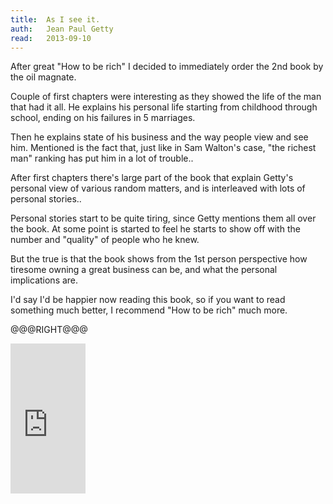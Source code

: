 ```yaml
---
title:	As I see it.
auth:	Jean Paul Getty
read:	2013-09-10
---
```





After great "How to be rich" I decided to immediately order the 2nd book by
the oil magnate.

Couple of first chapters were interesting as they showed the life of the man
that had it all. He explains his personal life starting from childhood
through school, ending on his failures in 5 marriages.

Then he explains state of his business and the way people view and see him.
Mentioned is the fact that, just like in Sam Walton's case, "the richest
man" ranking has put him in a lot of trouble..

After first chapters there's large part of the book that explain Getty's
personal view of various random matters, and is interleaved with lots of
personal stories..

Personal stories start to be quite tiring, since Getty mentions them all
over the book. At some point is started to feel he starts to show off with
the number and "quality" of people who he knew.

But the true is that the book shows from the 1st person perspective how
tiresome owning a great business can be, and what the personal implications
are.

I'd say I'd be happier now reading this book, so if you want to read
something much better, I recommend "How to be rich" much more.

@@@RIGHT@@@
<iframe src="http://rcm-na.amazon-adsystem.com/e/cm?lt1=_blank&bc1=FFFFFF&IS2=1&bg1=FFFFFF&fc1=000000&lc1=FF0000&t=wojcadamkoszh-20&o=1&p=8&l=as4&m=amazon&f=ifr&ref=ss_til&asins=0892367008" style="width:120px;height:240px;" scrolling="no" marginwidth="0" marginheight="0" frameborder="0"></iframe>
